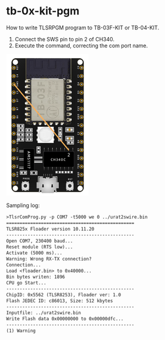 # tb-0x-kit-pgm
How to write TLSRPGM program to TB-03F-KIT or TB-04-KIT.

1. Connect the SWS pin to pin 2 of CH340.
2. Execute the command, correcting the com port name.

![SCH](https://github.com/pvvx/TlsrComProg825x/blob/main/Doc/img/TB-03F-KIT-PGM.gif)

Sampling log:
```
>TlsrComProg.py -p COM7 -t5000 we 0 ../urat2swire.bin
================================================
TLSR825x Floader version 10.11.20
------------------------------------------------
Open COM7, 230400 baud...
Reset module (RTS low)...
Activate (5000 ms)...
Warning: Wrong RX-TX connection?
Connection...
Load <floader.bin> to 0x40000...
Bin bytes writen: 1896
CPU go Start...
------------------------------------------------
ChipID: 0x5562 (TLSR8253), Floader ver: 1.0
Flash JEDEC ID: c86013, Size: 512 kbytes
------------------------------------------------
Inputfile: ../urat2swire.bin
Write Flash data 0x00000000 to 0x00000dfc...
------------------------------------------------
(1) Warning
```




